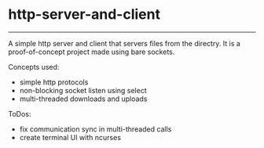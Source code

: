 # http-server-and-client

---

A simple http server and client that servers files from
the directry. It is a proof-of-concept project made 
using bare sockets.

Concepts used:
- simple http protocols
- non-blocking socket listen using select
- multi-threaded downloads and uploads

ToDos:
- fix communication sync in multi-threaded calls
- create terminal UI with ncurses
